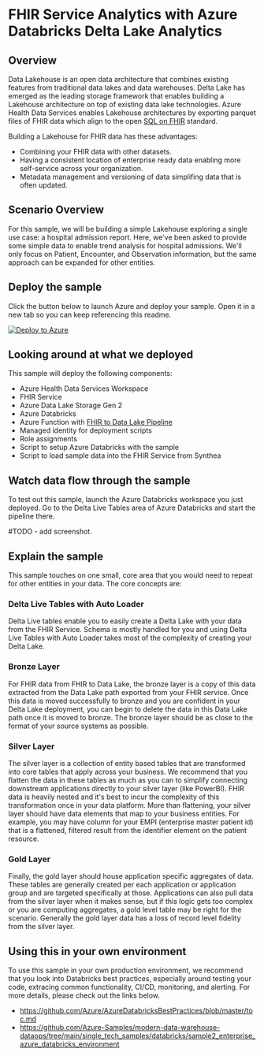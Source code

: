 # FHIR Service Analytics with Azure Databricks Delta Lake Analytics

## Overview

Data Lakehouse is an open data architecture that combines existing features from traditional data lakes and data warehouses. Delta Lake has emerged as the leading storage framework that enables building a Lakehouse architecture on top of existing data lake technologies. Azure Health Data Services enables Lakehouse architectures by exporting parquet files of FHIR data which align to the open [SQL on FHIR](https://github.com/FHIR/sql-on-fhir/blob/master/sql-on-fhir.md) standard.

Building a Lakehouse for FHIR data has these advantages:

- Combining your FHIR data with other datasets.
- Having a consistent location of enterprise ready data enabling more self-service across your organization.
- Metadata management and versioning of data simplifing data that is often updated.

## Scenario Overview

For this sample, we will be building a simple Lakehouse exploring a single use case: a hospital admission report. Here, we've been asked to provide some simple data to enable trend analysis for hospital admissions. We'll only focus on Patient, Encounter, and Observation information, but the same approach can be expanded for other entities.

## Deploy the sample

Click the button below to launch Azure and deploy your sample. Open it in a new tab so you can keep referencing this readme.

[![Deploy to Azure](https://aka.ms/deploytoazurebutton)](https://portal.azure.com/#create/Microsoft.Template/uri/https%3A%2F%2Fahdssampledata.blob.core.windows.net%2Ftemplates%2Fdata-platform%2Fdatabricks-deltalake%2Fazuredeploy.json)

## Looking around at what we deployed

This sample will deploy the following components:

- Azure Health Data Services Workspace
- FHIR Service
- Azure Data Lake Storage Gen 2
- Azure Databricks
- Azure Function with [FHIR to Data Lake Pipeline](https://github.com/microsoft/FHIR-Analytics-Pipelines/tree/main/FhirToDataLake)
- Managed identity for deployment scripts
- Role assignments
- Script to setup Azure Databricks with the sample
- Script to load sample data into the FHIR Service from Synthea


## Watch data flow through the sample

To test out this sample, launch the Azure Databricks workspace you just deployed. Go to the Delta Live Tables area of Azure Databricks and start the pipeline there.

#TODO - add screenshot.

## Explain the sample

This sample touches on one small, core area that you would need to repeat for other entities in your data. The core concepts are:

### Delta Live Tables with Auto Loader

Delta Live tables enable you to easily create a Delta Lake with your data from the FHIR Service. Schema is mostly handled for you and using Delta Live Tables with Auto Loader takes most of the complexity of creating your Delta Lake.

### Bronze Layer

For FHIR data from FHIR to Data Lake, the bronze layer is a copy of this data extracted from the Data Lake path exported from your FHIR service. Once this data is moved successfully to bronze and you are confident in your Delta Lake deployment, you can begin to delete the data in this Data Lake path once it is moved to bronze. The bronze layer should be as close to the format of your source systems as possible.

### Silver Layer

The silver layer is a collection of entity based tables that are transformed into core tables that apply across your business. We recommend that you flatten the data in these tables as much as you can to simplify connecting downstream applications directly to your silver layer (like PowerBI). FHIR data is heavily nested and it's best to incur the complexity of this transformation once in your data platform. More than flattening, your silver layer should have data elements that map to your business entities. For example, you may have column for your EMPI (enterprise master patient id) that is a flattened, filtered result from the identifier element on the patient resource.

### Gold Layer

Finally, the gold layer should house application specific aggregates of data. These tables are generally created per each application or application group and are targeted specifically at those. Applications can also pull data from the silver layer when it makes sense, but if this logic gets too complex or you are computing aggregates, a gold level table may be right for the scenario. Generally the gold layer data has a loss of record level fidelity from the silver layer.

## Using this in your own environment

To use this sample in your own production environment, we recommend that you look into Databricks best practices, especially around testing your code, extracing common functionality, CI/CD, monitoring, and alerting. For more details, please check out the links below.

- https://github.com/Azure/AzureDatabricksBestPractices/blob/master/toc.md
- https://github.com/Azure-Samples/modern-data-warehouse-dataops/tree/main/single_tech_samples/databricks/sample2_enterprise_azure_databricks_environment